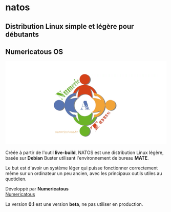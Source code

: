# natos
## Distribution Linux simple et légère pour débutants  
## Numericatous OS  

![Logo](logo.png)

Créée à partir de l'outil **live-build**, NATOS est une distribution Linux légère, basée sur **Debian** Buster utilisant l'environnement de bureau **MATE**.  

Le but est d'avoir un système léger qui puisse fonctionner correctement même sur un ordinateur un peu ancien, avec les principaux outils utiles au quotidien.  

Développé par **Numericatous**  
[Numericatous](https://numericatous.fr)  



La version **0.1** est une version **beta**, ne pas utiliser en production.

